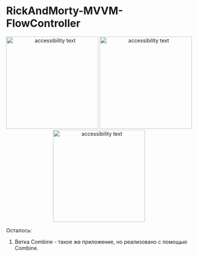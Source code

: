 # RickAndMorty-MVVM-FlowController
<p align="center">
  <img src="https://user-images.githubusercontent.com/108129792/241874818-875f7ac6-ad6d-4aae-a8d8-e34c4d097217.png" width="250" alt="accessibility text">
  <img src="https://user-images.githubusercontent.com/108129792/241874847-a6c94a83-2b68-423c-8a14-8b22d3b64dcc.png" width="250" alt="accessibility text">
  <img src="https://user-images.githubusercontent.com/108129792/241874864-4e3c3546-e11e-48e8-af53-c9178476dd9b.png" width="250" alt="accessibility text">
</p>

Осталось:

1. Ветка Combine - такое же приложение, но реализовано с помощью Combine.
